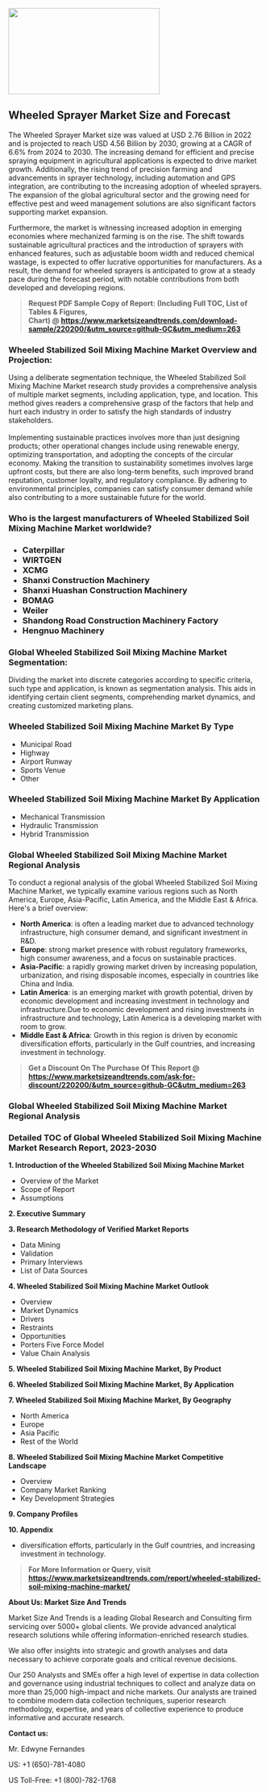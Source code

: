 <p><img class="alignnone size-medium wp-image-20088" src="https://ffe5etoiles.com/wp-content/uploads/2024/12/MST1-300x171.png" alt="" width="300" height="171" /></p><h2>Wheeled Sprayer Market Size and Forecast</h2><p>The Wheeled Sprayer Market size was valued at USD 2.76 Billion in 2022 and is projected to reach USD 4.56 Billion by 2030, growing at a CAGR of 6.6% from 2024 to 2030. The increasing demand for efficient and precise spraying equipment in agricultural applications is expected to drive market growth. Additionally, the rising trend of precision farming and advancements in sprayer technology, including automation and GPS integration, are contributing to the increasing adoption of wheeled sprayers. The expansion of the global agricultural sector and the growing need for effective pest and weed management solutions are also significant factors supporting market expansion.</p><p>Furthermore, the market is witnessing increased adoption in emerging economies where mechanized farming is on the rise. The shift towards sustainable agricultural practices and the introduction of sprayers with enhanced features, such as adjustable boom width and reduced chemical wastage, is expected to offer lucrative opportunities for manufacturers. As a result, the demand for wheeled sprayers is anticipated to grow at a steady pace during the forecast period, with notable contributions from both developed and developing regions.</p></p><blockquote id="" class=""><strong>Request PDF Sample Copy of Report: (Including Full TOC, List of Tables &amp; Figures, Chart)&nbsp;@&nbsp;<strong><a href="https://www.marketsizeandtrends.com/download-sample/220200/&utm_source=github-GC&utm_medium=263" target="_blank">https://www.marketsizeandtrends.com/download-sample/220200/&utm_source=github-GC&utm_medium=263</a></strong></strong></blockquote><h3 id="" class="">Wheeled Stabilized Soil Mixing Machine Market&nbsp;Overview and Projection:</h3><p id="" class="">Using a deliberate segmentation technique, the Wheeled Stabilized Soil Mixing Machine Market research study provides a comprehensive analysis of multiple market segments, including application, type, and location. This method gives readers a comprehensive grasp of the factors that help and hurt each industry in order to satisfy the high standards of industry stakeholders. <br /> <br />Implementing sustainable practices involves more than just designing products; other operational changes include using renewable energy, optimizing transportation, and adopting the concepts of the circular economy. Making the transition to sustainability sometimes involves large upfront costs, but there are also long-term benefits, such improved brand reputation, customer loyalty, and regulatory compliance. By adhering to environmental principles, companies can satisfy consumer demand while also contributing to a more sustainable future for the world.</p><h3 id="" class="">Who is the largest manufacturers of&nbsp;Wheeled Stabilized Soil Mixing Machine Market worldwide?</h3><h3 class=""><p><ul><li>Caterpillar </li><li> WIRTGEN </li><li> XCMG </li><li> Shanxi Construction Machinery </li><li> Shanxi Huashan Construction Machinery </li><li> BOMAG </li><li> Weiler </li><li> Shandong Road Construction Machinery Factory </li><li> Hengnuo Machinery</li></ul></p></h3><h3 id="" class="">Global&nbsp;Wheeled Stabilized Soil Mixing Machine Market Segmentation:</h3><p id="" class="">Dividing the market into discrete categories according to specific criteria, such type and application, is known as segmentation analysis. This aids in identifying certain client segments, comprehending market dynamics, and creating customized marketing plans.</p><h3 id="" class="">Wheeled Stabilized Soil Mixing Machine Market&nbsp;By Type</h3><p><p><ul><li>Municipal Road</li><li> Highway</li><li> Airport Runway</li><li> Sports Venue</li><li> Other</p></li></ul></p></p><h3 id="" class="">Wheeled Stabilized Soil Mixing Machine Market&nbsp;By Application</h3><p class=""><p><ul><li>Mechanical Transmission</li><li> Hydraulic Transmission</li><li> Hybrid Transmission</li></ul></p></p><h3 id="" class="">Global Wheeled Stabilized Soil Mixing Machine Market Regional Analysis</h3><p id="" class="">To conduct a regional analysis of the global Wheeled Stabilized Soil Mixing Machine Market, we typically examine various regions such as North America, Europe, Asia-Pacific, Latin America, and the Middle East &amp; Africa. Here's a brief overview:</p><ul><li><strong>North America</strong>: is often a leading market due to advanced technology infrastructure, high consumer demand, and significant investment in R&amp;D.</li><li><strong>Europe</strong>: strong market presence with robust regulatory frameworks, high consumer awareness, and a focus on sustainable practices.</li><li><strong>Asia-Pacific</strong>: a rapidly growing market driven by increasing population, urbanization, and rising disposable incomes, especially in countries like China and India.</li><li><strong>Latin America</strong>: is an emerging market with growth potential, driven by economic development and increasing investment in technology and infrastructure.Due to economic development and rising investments in infrastructure and technology, Latin America is a developing market with room to grow.</li><li><strong>Middle East &amp; Africa</strong>: Growth in this region is driven by economic diversification efforts, particularly in the Gulf countries, and increasing investment in technology.</li></ul><blockquote id="" class=""><strong>Get a Discount On The Purchase Of This Report @ <strong><a href="https://www.marketsizeandtrends.com/ask-for-discount/220200/&utm_source=github-GC&utm_medium=263" target="_blank">https://www.marketsizeandtrends.com/ask-for-discount/220200/&utm_source=github-GC&utm_medium=263</a></strong></strong></blockquote><h3 id="" class="">Global Wheeled Stabilized Soil Mixing Machine Market Regional Analysis</h3><h3 id="" class="">Detailed TOC of Global Wheeled Stabilized Soil Mixing Machine Market Research Report, 2023-2030</h3><p id="" class=""><strong>1. Introduction of the Wheeled Stabilized Soil Mixing Machine Market</strong></p><ul><li>Overview of the Market</li><li>Scope of Report</li><li>Assumptions</li></ul><p id="" class=""><strong>2. Executive Summary</strong></p><p id="" class=""><strong>3. Research Methodology of Verified Market Reports</strong></p><ul><li>Data Mining</li><li>Validation</li><li>Primary Interviews</li><li>List of Data Sources</li></ul><p id="" class=""><strong>4. Wheeled Stabilized Soil Mixing Machine Market Outlook</strong></p><ul><li>Overview</li><li>Market Dynamics</li><li>Drivers</li><li>Restraints</li><li>Opportunities</li><li>Porters Five Force Model</li><li>Value Chain Analysis</li></ul><p id="" class=""><strong>5. Wheeled Stabilized Soil Mixing Machine Market, By Product</strong></p><p id="" class=""><strong>6. Wheeled Stabilized Soil Mixing Machine Market, By Application</strong></p><p id="" class=""><strong>7. Wheeled Stabilized Soil Mixing Machine Market, By Geography</strong></p><ul><li>North America</li><li>Europe</li><li>Asia Pacific</li><li>Rest of the World</li></ul><p id="" class=""><strong>8. Wheeled Stabilized Soil Mixing Machine Market Competitive Landscape</strong></p><ul><li>Overview</li><li>Company Market Ranking</li><li>Key Development Strategies</li></ul><p id="" class=""><strong>9. Company Profiles</strong></p><p id="" class=""><strong>10. Appendix</strong></p><ul><li>diversification efforts, particularly in the Gulf countries, and increasing investment in technology.</li></ul><blockquote id="" class=""><strong>For More Information or Query, visit <strong><strong><a href="https://www.marketsizeandtrends.com/report/wheeled-stabilized-soil-mixing-machine-market/" target="_blank">https://www.marketsizeandtrends.com/report/wheeled-stabilized-soil-mixing-machine-market/</a></strong></strong></strong></blockquote><p id="" class=""><strong>About Us: Market Size And Trends</strong></p><p id="" class="">Market Size And Trends is a leading Global Research and Consulting firm servicing over 5000+ global clients. We provide advanced analytical research solutions while offering information-enriched research studies.</p><p id="" class="">We also offer insights into strategic and growth analyses and data necessary to achieve corporate goals and critical revenue decisions.</p><p id="" class="">Our 250 Analysts and SMEs offer a high level of expertise in data collection and governance using industrial techniques to collect and analyze data on more than 25,000 high-impact and niche markets. Our analysts are trained to combine modern data collection techniques, superior research methodology, expertise, and years of collective experience to produce informative and accurate research.</p><p id="" class=""><strong>Contact us:</strong></p><p id="" class="">Mr. Edwyne Fernandes</p><p id="" class="">US: +1 (650)-781-4080</p><p id="" class="">US Toll-Free: +1 (800)-782-1768</p>

